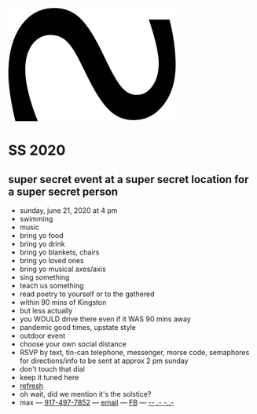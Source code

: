 ![image-20200620055830990](./image-20200620055830990.png)



# SS 2020
## super secret event at a super secret location for a super secret person
- sunday, june 21, 2020 at 4 pm
- swimming
- music
- bring yo food
- bring yo drink
- bring yo blankets, chairs
- bring yo loved ones
- bring yo musical axes/axis
- sing something
- teach us something
- read poetry to yourself or to the gathered
- within 90 mins of Kingston
- but less actually
- you WOULD drive there even if it WAS 90 mins away
- pandemic good times, upstate style
- outdoor event
- choose your own social distance
- RSVP by text, tin-can telephone, messenger, morse code, semaphores for directions/info to be sent at approx 2 pm sunday
- don't touch that dial
- keep it tuned here
- [refresh](https://matthewfass.com/super-secret-2020/)
- oh wait, did we mention it's the solstice?
- max — [917-497-7852](tel:917-497-7852) — [email](mailto:matthewfass@gmail.com) — [FB](https://www.facebook.com/matthewfass/) — [-- .- -..-](https://en.wikipedia.org/wiki/Morse_code#/media/File:International_Morse_Code.svg) 

